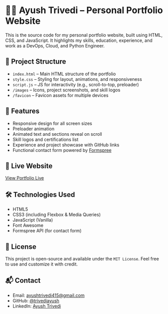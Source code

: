 👨‍💻 Ayush Trivedi – Personal Portfolio Website
================================================

This is the source code for my personal portfolio website, built using HTML, CSS, and JavaScript. It highlights my skills, education, experience, and work as a DevOps, Cloud, and Python Engineer.

📁 Project Structure
--------------------

*   `index.html` – Main HTML structure of the portfolio
*   `style.css` – Styling for layout, animations, and responsiveness
*   `script.js` – JS for interactivity (e.g., scroll-to-top, preloader)
*   `/images` – Icons, project screenshots, and skill logos
*   `/favicon` – Favicon assets for multiple devices

🚀 Features
-----------

*   Responsive design for all screen sizes
*   Preloader animation
*   Animated text and sections reveal on scroll
*   Skill logos and certifications list
*   Experience and project showcase with GitHub links
*   Functional contact form powered by [Formspree](https://formspree.io/)

🔗 Live Website
---------------

[View Portfolio Live](https://trivediayush.github.io/Ayush-Trivedi/)

🛠️ Technologies Used
---------------------

*   HTML5
*   CSS3 (including Flexbox & Media Queries)
*   JavaScript (Vanilla)
*   Font Awesome
*   Formspree API (for contact form)

📜 License
----------

This project is open-source and available under the `MIT License`. Feel free to use and customize it with credit.

📬 Contact
----------

*   Email: [ayushtrivedi415@gmail.com](mailto:ayushtrivedi415@gmail.com)
*   GitHub: [@trivediayush](https://github.com/trivediayush)
*   LinkedIn: [Ayush Trivedi](https://www.linkedin.com/in/ayushtrivedi-india/)